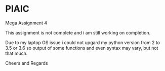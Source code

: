 # PIAIC
Mega Assignment 4

This assignment is not complete and i am still working on completion.

Due to my laptop OS issue i could not upgard my python version from 2 to 3.5 or 3.6 so output of some functions and even syntax may vary, but not that much.


Cheers and Regards
